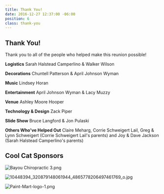 ```yaml
---
title: Thank You!
date: 2016-12-27 12:37:00 -06:00
position: 6
class: thank-you
---
```


## Thank You!

Thank you to all of the people who helped make this reunion possible!

**Logistics**
Sarah Halstead Camperlino & Walker Wilson

**Decorations**
Chuntell Patterson & April Johnson Wyman

**Music**
Lindsey Horan

**Entertainment**
April Johnson Wyman & Lacy Muzzy

**Venue**
Ashley Moore Hooper

**Technology & Design**
Zack Piper

**Slide Show**
Bruce Langford & Jon Pulaski

**Others Who've Helped Out**
Claire Meharg, Corrie Schweigert Lail, Greg & Lynn Schweigert (Corrie Schweigert Lail's parents) and 
Joy & Dave Jackson (Sarah Halstead Camperlino's parents)

## Cool Cat Sponsors

![Bayou Chiropractic 3.png](/uploads/Bayou%20Chiropractic%203.png)

![10448394_320879148061944_4865778206497461769_o.jpg](/uploads/10448394_320879148061944_4865778206497461769_o.jpg)

![Paint-Mart-logo-1.png](/uploads/Paint-Mart-logo-1.png)